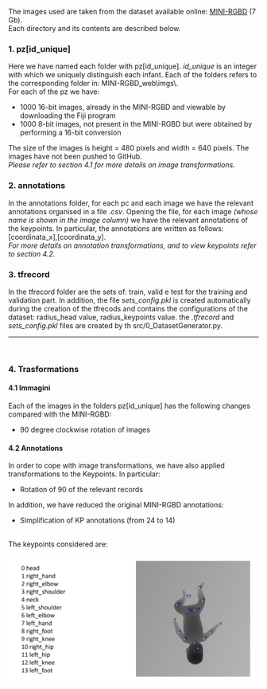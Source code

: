The images used are taken from the dataset available online: <a href="https://www.iosb.fraunhofer.de/en/competences/image-exploitation/object-recognition/sensor-networks/motion-analysis.html ">MINI-RGBD</a> (7 Gb).
<br>
Each directory and its contents are described below.

<h3> 1. pz[id_unique] </h3>
Here we have named each folder with pz[id_unique]. <i>id_unique</i> is an integer with which we uniquely distinguish each infant. 
Each of the folders refers to the corresponding folder in:  MINI-RGBD_web\imgs\.
<br>
For each of the pz<id_unique> we have:
<ul>
  <li>1000 16-bit images, already in the MINI-RGBD and viewable by downloading the Fiji program</li>
  <li>1000 8-bit images, not present in the MINI-RGBD but were obtained by performing a 16-bit conversion</li>
</ul>
The size of the images is height = 480 pixels and width = 640 pixels. The images have not been pushed to GitHub.
<br>
<i>Please refer to section 4.1 for more details on image transformations.</i>


<h3> 2. annotations </h3>
In the annotations folder, for each pc and each image we have the relevant annotations organised in a file <i>.csv</i>.
Opening the file, for each image <i>(whose name is shown in the image column)</i> we have the relevant annotations of the keypoints. 
In particular, the annotations are written as follows: [coordinata_x],[coordinata_y].
<br>
<i>For more details on annotation transformations, and to view keypoints refer to section 4.2.</i>

<h3> 3. tfrecord </h3>
In the tfrecord folder are the sets of: train, valid e test for the training and validation part.
In addition, the file <i>sets_config.pkl</i> is created automatically during the creation of the tfrecods and contains the configurations of the dataset:
radius_head value, radius_keypoints value. the <i>.tfrecord</i> and <i>sets_config.pkl</i> files are created by th src/0_DatasetGenerator.py.
<br><hr><br>
<h3> 4.  Trasformations </h3> 

<h4> 4.1 Immagini </h4> 
Each of the images in the folders pz[id_unique] has the following changes compared with the MINI-RGBD:
<ul>
  <li>90 degree clockwise rotation of images</li>
</ul>

<h4> 4.2 Annotations </h4> 
In order to cope with image transformations, we have also applied transformations to the Keypoints. In particular:
<ul>
  <li>Rotation of 90 of the relevant records</li>
</ul>

In addition, we have reduced the original MINI-RGBD annotations:
<ul>
  <li>Simplification of KP annotations (from 24 to 14)</li>
</ul>
<br>
The keypoints considered are:
<br><br>
<img src="./annotations/annotations.png">
<br><br>





